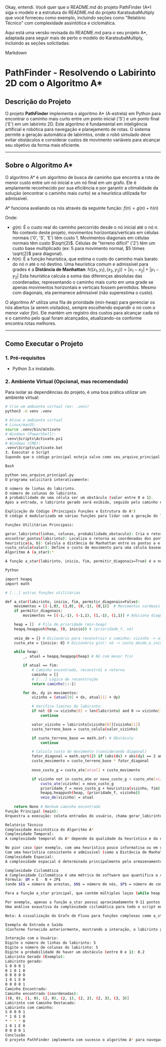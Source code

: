 Okay, entendi. Você quer que o README.md do projeto PathFinder (A*) siga o modelo e a estrutura do README.md do projeto KaratsubaMultiply que você forneceu como exemplo, incluindo seções como "Relatório Técnico" com complexidade assintótica e ciclomática.

Aqui está uma versão revisada do README.md para o seu projeto A*, adaptada para seguir mais de perto o modelo do KaratsubaMultiply, incluindo as seções solicitadas:

Markdown

# PathFinder - Resolvendo o Labirinto 2D com o Algoritmo A*

## Descrição do Projeto

O projeto **PathFinder** implementa o algoritmo A* (A-estrela) em Python para encontrar o caminho mais curto entre um ponto inicial ('S') e um ponto final ('E') em um labirinto 2D. Este algoritmo é fundamental em inteligência artificial e robótica para navegação e planejamento de rotas. O sistema permite a geração automática de labirintos, onde o robô simulado deve evitar obstáculos e considerar custos de movimento variáveis para alcançar seu objetivo da forma mais eficiente.

---

## Sobre o Algoritmo A*

O algoritmo A* é um algoritmo de busca de caminho que encontra a rota de menor custo entre um nó inicial e um nó final em um grafo. Ele é amplamente reconhecido por sua eficiência e por garantir a otimalidade da solução (encontrar o caminho mais curto) se a heurística utilizada for admissível.

A* funciona avaliando os nós através da seguinte função:
$f(n) = g(n) + h(n)$

Onde:
-   $g(n)$: É o custo real do caminho percorrido desde o nó inicial até o nó $n$. No contexto deste projeto, movimentos horizontais/verticais em células normais ('0', 'S', 'E') têm custo 1. Movimentos diagonais em células normais têm custo $\sqrt{2}$. Células de "terreno difícil" ('2') têm um custo base multiplicado (ex: 5 para movimento normal, $5 \times \sqrt{2}$ para diagonal).
-   $h(n)$: É a função heurística, que estima o custo do caminho mais barato do nó $n$ até o nó destino. Uma heurística comum e admissível para grades é a **Distância de Manhattan**:
    $h((x_1, y_1), (x_2, y_2)) = |x_1 - x_2| + |y_1 - y_2|$
    Esta heurística calcula a soma das diferenças absolutas das coordenadas, representando o caminho mais curto em uma grade se apenas movimentos horizontais e verticais fossem permitidos. Mesmo com diagonais, ela permanece admissível (não superestima o custo).

O algoritmo A* utiliza uma fila de prioridade (min-heap) para gerenciar os nós abertos (a serem visitados), sempre escolhendo expandir o nó com o menor valor $f(n)$. Ele mantém um registro dos custos para alcançar cada nó e o caminho pelo qual foram alcançados, atualizando-os conforme encontra rotas melhores.

---

## Como Executar o Projeto

### 1. Pré-requisitos

-   Python 3.x instalado.

### 2. Ambiente Virtual (Opcional, mas recomendado)

Para isolar as dependências do projeto, é uma boa prática utilizar um ambiente virtual:

```bash
# Crie um ambiente virtual (ex: .venv)
python3 -m venv .venv

# Ative o ambiente virtual
# Linux/macOS:
source .venv/bin/activate
# Windows (PowerShell):
.venv\Scripts\Activate.ps1
# Windows (CMD):
.venv\Scripts\activate.bat
3. Executar o Script
Supondo que o código principal esteja salvo como seu_arquivo_principal.py (substitua pelo nome real do seu arquivo):

Bash

python seu_arquivo_principal.py
O programa solicitará interativamente:

O número de linhas do labirinto.
O número de colunas do labirinto.
A probabilidade de uma célula ser um obstáculo (valor entre 0 e 1).
Após a entrada, o labirinto gerado será exibido, seguido pelo caminho encontrado (se houver) e o labirinto com o caminho destacado.

Explicação do Código (Principais Funções e Estrutura do A*)
O código é modularizado em várias funções para lidar com a geração do labirinto, busca de pontos, cálculo de custos, heurística e a implementação do A*.

Funções Utilitárias Principais:

gerar_labirinto(linhas, colunas, probabilidade_obstaculo): Cria e retorna uma matriz 2D (labirinto) com obstáculos ('1'), caminhos livres ('0'), um ponto de início ('S') e um ponto de fim ('E'), posicionados aleatoriamente e de forma válida.
encontrar_pontos(labirinto): Localiza e retorna as coordenadas dos pontos 'S' e 'E'. Valida se existe exatamente um de cada.
heuristica(a, b): Calcula a distância de Manhattan entre os pontos a e b.
custo_celula(valor): Define o custo de movimento para uma célula baseado no seu conteúdo (ex: 1 para '0', 5 para '2', infinito para '1').
Algoritmo A (a_star):*

A função a_star(labirinto, inicio, fim, permitir_diagonais=True) é o núcleo da lógica de busca de caminho. Abaixo, um trecho da estrutura e lógica principal:

Python

import heapq
import math

# [...] outras funções utilitárias

def a_star(labirinto, inicio, fim, permitir_diagonais=False):
    movimentos = [(-1,0), (1,0), (0,-1), (0,1)]  # Movimentos cardeais
    if permitir_diagonais:
        movimentos += [(-1,-1), (-1,1), (1,-1), (1,1)] # Adiciona diagonais

    heap = []  # Fila de prioridade (min-heap)
    heapq.heappush(heap, (0, inicio)) # (prioridade_f, nó)
    
    veio_de = {} # Dicionário para reconstruir o caminho: vizinho -> atual
    custo_ate = {inicio: 0} # Dicionário g(n): nó -> custo_desde_o_inicio

    while heap:
        _, atual = heapq.heappop(heap) # Nó com menor f(n)

        if atual == fim:
            # Caminho encontrado, reconstrói e retorna
            caminho = []
            # [...] Lógica de reconstrução
            return caminho[::-1]

        for dx, dy in movimentos:
            vizinho = (atual[0] + dx, atual[1] + dy)

            # Verifica limites do labirinto
            if not (0 <= vizinho[0] < len(labirinto) and 0 <= vizinho[1] < len(labirinto[0])):
                continue

            valor_vizinho = labirinto[vizinho[0]][vizinho[1]]
            custo_terreno_base = custo_celula(valor_vizinho)

            if custo_terreno_base == math.inf: # Obstáculo
                continue

            # Calcula custo do movimento (considerando diagonal)
            fator_diagonal = math.sqrt(2) if (abs(dx) + abs(dy) == 2 and permitir_diagonais) else 1
            custo_movimento = custo_terreno_base * fator_diagonal
            
            novo_custo_g = custo_ate[atual] + custo_movimento

            if vizinho not in custo_ate or novo_custo_g < custo_ate[vizinho]:
                custo_ate[vizinho] = novo_custo_g
                prioridade_f = novo_custo_g + heuristica(vizinho, fim)
                heapq.heappush(heap, (prioridade_f, vizinho))
                veio_de[vizinho] = atual
    
    return None # Nenhum caminho encontrado
Função Principal (main):
Orquestra a execução: coleta entradas do usuário, chama gerar_labirinto, encontrar_pontos, a_star, e imprimir_labirinto_com_caminho para mostrar o resultado.

Relatório Técnico
Complexidade Assintótica do Algoritmo A*
Complexidade Temporal:
A complexidade temporal do A* depende da qualidade da heurística e da estrutura do grafo.

No pior caso (por exemplo, com uma heurística pouco informativa ou em grafos específicos), pode ser exponencial: $O(b^d)$, onde $b$ é o fator de ramificação (número médio de sucessores de um nó) e $d$ é a profundidade da solução.
Com uma heurística consistente e admissível (como a Distância de Manhattan em uma grade) e usando uma fila de prioridade implementada com um heap binário, a complexidade é tipicamente $O(E \log V)$ ou, para grades, $O(N \log N)$, onde $N$ é o número de células (vértices $V$) e $E$ é o número de possíveis movimentos (arestas). Em alguns casos, pode aproximar-se de $O(N)$ se a heurística for muito boa.
Complexidade Espacial:
A complexidade espacial é determinada principalmente pelo armazenamento dos nós na fila de prioridade (open_set) e dos nós já visitados ou com custos calculados (closed_set ou custo_ate e veio_de). No pior caso, pode ser necessário armazenar todos os nós: $O(V)$ ou $O(N)$ para uma grade.

Complexidade Ciclomática
A Complexidade Ciclomática é uma métrica de software que quantifica a complexidade de um programa medindo o número de caminhos linearmente independentes através do código-fonte. É calculada usando o grafo de fluxo de controle do programa.
Fórmula: $M = E - N + 2P$
(onde $E$ = número de arestas, $N$ = número de nós, $P$ = número de componentes conectados no grafo). Alternativamente, para um único programa ou função sem goto, $M = (\text{Número de pontos de decisão}) + 1$.

Para a função a_star principal, que contém múltiplos laços (while heap, for dx, dy in movimentos, while atual in veio_de para reconstrução) e condicionais (if atual == fim, if limites_ok, if obstaculo, if novo_custo_melhor, etc.), a complexidade ciclomática será consideravelmente maior que a de uma função simples. Uma análise precisa envolveria desenhar o grafo de fluxo de controle detalhado para a função a_star.

Por exemplo, apenas a função a_star possui aproximadamente 9-11 pontos de decisão principais (dependendo de como se contam os predicados compostos), o que levaria a uma complexidade ciclomática para essa função na ordem de $M \approx 10 \text{ a } 12$.
Uma análise exaustiva da complexidade ciclomática para todo o script envolveria a soma das complexidades de suas funções ou uma análise do grafo de chamadas.

Nota: A visualização do Grafo de Fluxo para funções complexas como a_star requer ferramentas específicas ou um desenho manual detalhado e não é fornecida aqui.

Exemplo de Entrada e Saída
(Conforme fornecido anteriormente, mostrando a interação, o labirinto gerado, o caminho em coordenadas e o labirinto com o caminho destacado. Se nenhum caminho for encontrado, a saída será "Sem solução possível para este labirinto.")

Interação com o Usuário:
Digite o número de linhas do labirinto: 5
Digite o número de colunas do labirinto: 5
Digite a probabilidade de haver um obstáculo (entre 0 e 1): 0.2
Labirinto Gerado (Exemplo):
Labirinto gerado:
S 0 0 0 1
0 1 0 1 0
0 0 0 0 0
1 0 1 E 0
0 0 0 0 1
Caminho Encontrado:
Caminho encontrado (coordenadas):
[(0, 0), (1, 0), (2, 0), (2, 1), (2, 2), (2, 3), (3, 3)]
Labirinto com Caminho Destacado:
Labirinto com caminho:
S 0 0 0 1
* 1 0 1 0
* * * * 0
1 0 1 E 0
0 0 0 0 1
Conclusão
O projeto PathFinder implementa com sucesso o algoritmo A* para navegação em labirintos 2D. A solução considera diferentes custos de terreno e a possibilidade de movimentos diagonais, oferecendo uma ferramenta robusta para encontrar o caminho ótimo. A estrutura do código e a documentação visam facilitar o entendimento e a execução do projeto, cumprindo os objetivos de demonstrar a aplicação prática do A* em problemas de busca de caminho.

